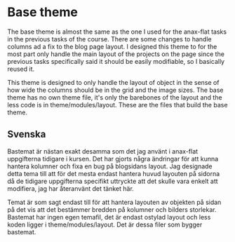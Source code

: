 Base theme
====================

The base theme is almost the same as the one I used for the anax-flat tasks in the previous tasks of the course. There are some changes to handle columns ad a fix to the blog page layout. I designed this theme to for the most part only handle the main layout of the projects on the page since the previous tasks specifically said it should be easily modifiable, so I basically reused it.

This theme is designed to only handle the layout of object in the sense of how wide the columns should be in the grid and the image sizes. The base theme has no own theme file, it's only the barebones of the layout and the less code is in theme/modules/layout. These are the files that build the base theme.

## Svenska

Bastemat är nästan exakt desamma som det jag använt i anax-flat uppgifterna tidigare i kursen. Det har gjorts några ändringar för att kunna hantera kolumner och fixa en bug på blogsidans layout. Jag designade detta tema till att för det mesta endast hantera huvud layouten på sidorna då de tidigare uppgifterna specifikt uttryckte att det skulle vara enkelt att modifiera, jag har återanvänt det tänket här.

Temat är som sagt endast till för att hantera layouten av objekten på sidan på det vis att det bestämmer bredden på kolumner och bilders storlekar. Bastemat har ingen egen temafil, det är endast ostylad layout och less koden ligger i theme/modules/layout. Det är dessa filer som bygger bastemat.
